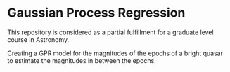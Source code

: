 # Gaussian Process Regression

This repository is considered as a partial fulfillment for a graduate level course in Astronomy.

Creating a GPR model for the magnitudes of the epochs of a bright quasar to estimate the magnitudes in between the epochs.
